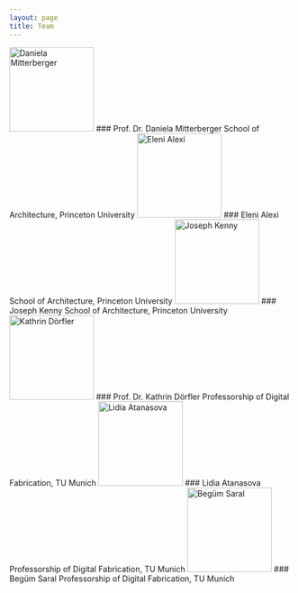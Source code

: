 ```yaml
---
layout: page
title: Team
---
```


<img src="{{site.baseurl}}images/team-dm.png" alt="Daniela Mitterberger" style="width:150px" class="rounded-corners">
### Prof. Dr. Daniela Mitterberger  
School of Architecture, Princeton University 

<img src="{{site.baseurl}}images/team-ea.png" alt="Eleni Alexi" style="width:150px" class="rounded-corners">
### Eleni Alexi  
School of Architecture, Princeton University  

<img src="{{site.baseurl}}images/team-jk.png" alt="Joseph Kenny" style="width:150px" class="rounded-corners">
### Joseph Kenny  
School of Architecture, Princeton University 

<img src="{{site.baseurl}}images/team-kd.png" alt="Kathrin Dörfler" style="width:150px" class="rounded-corners">
### Prof. Dr. Kathrin Dörfler
Professorship of Digital Fabrication, TU Munich

<img src="{{site.baseurl}}images/team-la.png" alt="Lidia Atanasova" style="width:150px" class="rounded-corners">
### Lidia Atanasova
Professorship of Digital Fabrication, TU Munich
 
<img src="{{site.baseurl}}images/team-bs.jpeg" alt="Begüm Saral" style="width:150px" class="rounded-corners">
### Begüm Saral 
Professorship of Digital Fabrication, TU Munich





